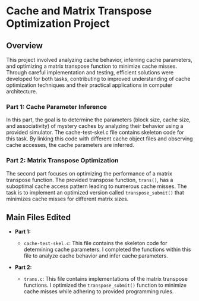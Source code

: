 # Cache and Matrix Transpose Optimization Project

## Overview
This project involved analyzing cache behavior, inferring cache parameters, and optimizing a matrix transpose function to minimize cache misses. Through careful implementation and testing, efficient solutions were developed for both tasks, contributing to improved understanding of cache optimization techniques and their practical applications in computer architecture.

### Part 1: Cache Parameter Inference
In this part, the goal is to determine the parameters (block size, cache size, and associativity) of mystery caches by analyzing their behavior using a provided simulator. The cache-test-skel.c file contains skeleton code for this task. By linking this code with different cache object files and observing cache accesses, the cache parameters are inferred.

### Part 2: Matrix Transpose Optimization
The second part focuses on optimizing the performance of a matrix transpose function. The provided transpose function, `trans()`, has a suboptimal cache access pattern leading to numerous cache misses. The task is to implement an optimized version called `transpose_submit()` that minimizes cache misses for different matrix sizes.

## Main Files Edited
- **Part 1:**
    - `cache-test-skel.c`: This file contains the skeleton code for determining cache parameters. I completed the functions within this file to analyze cache behavior and infer cache parameters.

- **Part 2:**
    - `trans.c`: This file contains implementations of the matrix transpose functions. I optimized the `transpose_submit()` function to minimize cache misses while adhering to provided programming rules.


 
